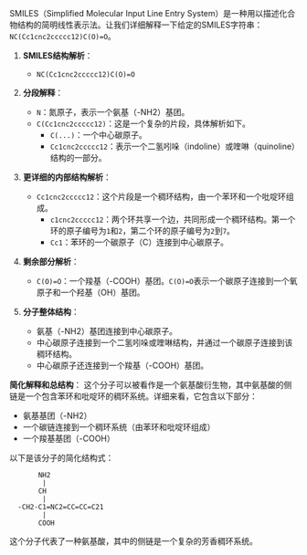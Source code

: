 SMILES（Simplified Molecular Input Line Entry System）是一种用以描述化合物结构的简明线性表示法。让我们详细解释一下给定的SMILES字符串：`NC(Cc1cnc2ccccc12)C(O)=O`。

1. **SMILES结构解析**：
    - `NC(Cc1cnc2ccccc12)C(O)=O`

2. **分段解释**：
    - `N`：氮原子，表示一个氨基（-NH2）基团。
    - `C(Cc1cnc2ccccc12)`：这是一个复杂的片段，具体解析如下。
        - `C(...)`：一个中心碳原子。
        - `Cc1cnc2ccccc12`：表示一个二氢吲哚（indoline）或喹啉（quinoline）结构的一部分。

3. **更详细的内部结构解析**：
    - `Cc1cnc2ccccc12`：这个片段是一个稠环结构，由一个苯环和一个吡啶环组成。
        - `c1cnc2ccccc12`：两个环共享一个边，共同形成一个稠环结构。第一个环的原子编号为`1`和`2`，第二个环的原子编号为`2`到`7`。
        - `Cc1`：苯环的一个碳原子（C）连接到中心碳原子。

4. **剩余部分解析**：
    - `C(O)=O`：一个羧基（-COOH）基团。`C(O)=O`表示一个碳原子连接到一个氧原子和一个羟基（OH）基团。

5. **分子整体结构**：
    - 氨基（-NH2）基团连接到中心碳原子。
    - 中心碳原子连接到一个二氢吲哚或喹啉结构，并通过一个碳原子连接到该稠环结构。
    - 中心碳原子还连接到一个羧基（-COOH）基团。

**简化解释和总结构**：
这个分子可以被看作是一个氨基酸衍生物，其中氨基酸的侧链是一个包含苯环和吡啶环的稠环系统。详细来看，它包含以下部分：

- 氨基基团（-NH2）
- 一个碳链连接到一个稠环系统（由苯环和吡啶环组成）
- 一个羧基基团（-COOH）

以下是该分子的简化结构式：
```
       NH2
        |
       CH
        |
  -CH2-C1=NC2=CC=CC=C21
        |
       COOH
```

这个分子代表了一种氨基酸，其中的侧链是一个复杂的芳香稠环系统。